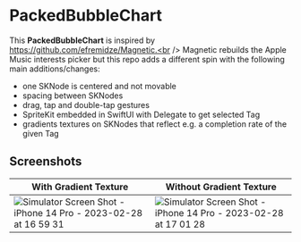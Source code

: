 # PackedBubbleChart

This **PackedBubbleChart** is inspired by https://github.com/efremidze/Magnetic.<br />
Magnetic rebuilds the Apple Music interests picker but this repo adds a different spin with the following main additions/changes:

- one SKNode is centered and not movable
- spacing between SKNodes
- drag, tap and double-tap gestures
- SpriteKit embedded in SwiftUI with Delegate to get selected Tag
- gradients textures on SKNodes that reflect e.g. a completion rate of the given Tag

## Screenshots
|With Gradient Texture|Without Gradient Texture|
|-|-|
![Simulator Screen Shot - iPhone 14 Pro - 2023-02-28 at 16 59 31](https://user-images.githubusercontent.com/56073945/221909334-16498fc5-7474-40d5-876f-1c5027dfe074.png)|![Simulator Screen Shot - iPhone 14 Pro - 2023-02-28 at 17 01 28](https://user-images.githubusercontent.com/56073945/221909383-4e1757d9-fe6d-4ec8-ba66-fc286a1560b9.png)

